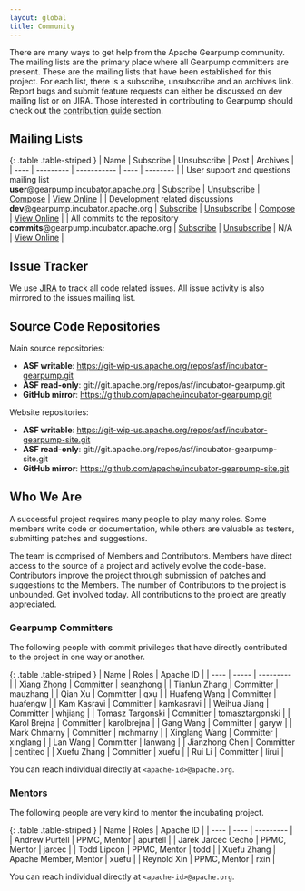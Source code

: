 ```yaml
---
layout: global
title: Community
---
```


There are many ways to get help from the Apache Gearpump community. The mailing lists are the primary place where all Gearpump committers are present. These are the mailing lists that have been established for this project. For each list, there is a subscribe, unsubscribe and an archives link. Report bugs and submit feature requests can either be discussed on dev mailing list or on JIRA. Those interested in contributing to Gearpump should check out the [contribution guide](how-to-contribute.html) section.


## Mailing Lists

{: .table .table-striped }
| Name | Subscribe | Unsubscribe | Post | Archives |
| ---- | --------- | ----------- | ---- | -------- |
| User support and questions mailing list<br>**user**@gearpump.incubator.apache.org | [Subscribe](mailto:user-subscribe@gearpump.incubator.apache.org?subject=Subscribe) | [Unsubscribe](mailto:user-unsubscribe@gearpump.incubator.apache.org?subject=Unsubscribe) | [Compose](mailto:user@gearpump.incubator.apache.org) | [View Online](http://mail-archives.apache.org/mod_mbox/incubator-gearpump-user/) | 
| Development related discussions<br>**dev**@gearpump.incubator.apache.org | [Subscribe](mailto:dev-subscribe@gearpump.incubator.apache.org?subject=Subscribe) | [Unsubscribe](mailto:dev-unsubscribe@gearpump.incubator.apache.org?subject=Unsubscribe) | [Compose](mailto:dev@gearpump.incubator.apache.org) | [View Online](http://mail-archives.apache.org/mod_mbox/incubator-gearpump-dev/) |
| All commits to the repository<br>**commits**@gearpump.incubator.apache.org | [Subscribe](mailto:commits-subscribe@gearpump.incubator.apache.org?subject=Subscribe) | [Unsubscribe](mailto:commits-unsubscribe@gearpump.incubator.apache.org?subject=Unsubscribe) | N/A | [View Online](http://mail-archives.apache.org/mod_mbox/incubator-gearpump-commits/) |

## Issue Tracker

We use [JIRA](https://issues.apache.org/jira/browse/GEARPUMP) to track all code related issues. All issue activity is also mirrored to the issues mailing list.

## Source Code Repositories

Main source repositories:

* **ASF writable**: https://git-wip-us.apache.org/repos/asf/incubator-gearpump.git
* **ASF read-only**: git://git.apache.org/repos/asf/incubator-gearpump.git
* **GitHub mirror**: https://github.com/apache/incubator-gearpump.git

Website repositories:

* **ASF writable**: https://git-wip-us.apache.org/repos/asf/incubator-gearpump-site.git
* **ASF read-only**: git://git.apache.org/repos/asf/incubator-gearpump-site.git
* **GitHub mirror**: https://github.com/apache/incubator-gearpump-site.git

## Who We Are

A successful project requires many people to play many roles. Some members write code or documentation, while others are valuable as testers, submitting patches and suggestions. 

The team is comprised of Members and Contributors. Members have direct access to the source of a project and actively evolve the code-base. Contributors improve the project through submission of patches and suggestions to the Members. The number of Contributors to the project is unbounded. Get involved today. All contributions to the project are greatly appreciated. 

### Gearpump Committers

The following people with commit privileges that have directly contributed to the project in one way or another.

{: .table .table-striped }
| Name | Roles | Apache ID |
| ---- | ----- | --------- | 
| Xiang Zhong | Committer | seanzhong |
| Tianlun Zhang | Committer | mauzhang |
| Qian Xu | Committer | qxu |
| Huafeng Wang | Committer | huafengw | 
| Kam Kasravi | Committer | kamkasravi | 
| Weihua Jiang | Committer | whjiang | 
| Tomasz Targonski | Committer | tomasztargonski |
| Karol Brejna | Committer | karolbrejna | 
| Gang Wang | Committer | garyw | 
| Mark Chmarny | Committer | mchmarny | 
| Xinglang Wang | Committer | xinglang | 
| Lan Wang | Committer | lanwang | 
| Jianzhong Chen | Committer | centiteo | 
| Xuefu Zhang | Committer | xuefu | 
| Rui Li | Committer | lirui | 

You can reach individual directly at `<apache-id>@apache.org`. 

### Mentors

The following people are very kind to mentor the incubating project.

{: .table .table-striped }
| Name | Roles | Apache ID |
| ---- | ---- | --------- | 
| Andrew Purtell | PPMC, Mentor | apurtell | 
| Jarek Jarcec Cecho | PPMC, Mentor | jarcec |
| Todd Lipcon | PPMC, Mentor | todd |
| Xuefu Zhang | Apache Member, Mentor | xuefu |
| Reynold Xin | PPMC, Mentor | rxin |

You can reach individual directly at `<apache-id>@apache.org`. 
